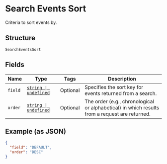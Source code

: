 
# Search Events Sort

Criteria to sort events by.

## Structure

`SearchEventsSort`

## Fields

| Name | Type | Tags | Description |
|  --- | --- | --- | --- |
| `field` | [`string \| undefined`](../../doc/models/search-events-sort-field.md) | Optional | Specifies the sort key for events returned from a search. |
| `order` | [`string \| undefined`](../../doc/models/sort-order.md) | Optional | The order (e.g., chronological or alphabetical) in which results from a request are returned. |

## Example (as JSON)

```json
{
  "field": "DEFAULT",
  "order": "DESC"
}
```

